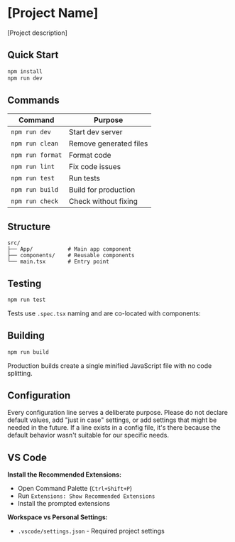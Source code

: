 # [Project Name]

[Project description]

## Quick Start

```bash
npm install
npm run dev
```

## Commands

| Command          | Purpose                |
| ---------------- | ---------------------- |
| `npm run dev`    | Start dev server       |
| `npm run clean`  | Remove generated files |
| `npm run format` | Format code            |
| `npm run lint`   | Fix code issues        |
| `npm run test`   | Run tests              |
| `npm run build`  | Build for production   |
| `npm run check`  | Check without fixing   |

## Structure

```
src/
├── App/           # Main app component
├── components/    # Reusable components
└── main.tsx       # Entry point
```

## Testing

```bash
npm run test
```

Tests use `.spec.tsx` naming and are co-located with components:

## Building

```bash
npm run build
```

Production builds create a single minified JavaScript file with no code splitting.

## Configuration

Every configuration line serves a deliberate purpose. Please do not declare default values, add "just in case" settings, or add settings that might be needed in the future. If a line exists in a config file, it's there because the default behavior wasn't suitable for our specific needs.

## VS Code

**Install the Recommended Extensions:**

- Open Command Palette (`Ctrl+Shift+P`)
- Run `Extensions: Show Recommended Extensions`
- Install the prompted extensions

**Workspace vs Personal Settings:**

- `.vscode/settings.json` - Required project settings
